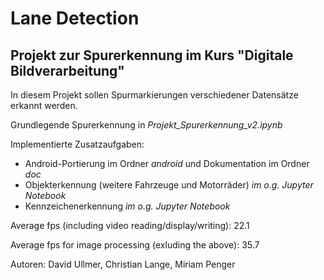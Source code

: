 # Lane Detection
## Projekt zur Spurerkennung im Kurs "Digitale Bildverarbeitung"
In diesem Projekt sollen Spurmarkierungen verschiedener Datensätze erkannt werden.

Grundlegende Spurerkennung in _Projekt_Spurerkennung_v2.ipynb_

Implementierte Zusatzaufgaben:
- Android-Portierung im Ordner _android_ und Dokumentation im Ordner _doc_
- Objekterkennung (weitere Fahrzeuge und Motorräder) _im o.g. Jupyter Notebook_
- Kennzeichenerkennung _im o.g. Jupyter Notebook_

Average fps (including video reading/display/writing): 22.1

Average fps for image processing (exluding the above): 35.7

Autoren: David Ullmer, Christian Lange, Miriam Penger
